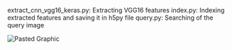 extract_cnn_vgg16_keras.py: Extracting VGG16 features
index.py: Indexing extracted features and saving it in h5py file
query.py: Searching of the query image

![Pasted Graphic](https://github.com/user-attachments/assets/f4a3ba90-2f3e-4520-a15f-c8e5023c9d6f)
